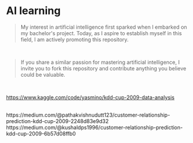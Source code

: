 # AI learning

> My interest in artificial intelligence first sparked when I embarked on my bachelor's project. Today, as I aspire to establish myself in this field, I am actively promoting this repository.

<br>

>  If you share a similar passion for mastering artificial intelligence, I invite you to fork this repository and contribute anything you believe could be valuable.




<br>

https://www.kaggle.com/code/yasmino/kdd-cup-2009-data-analysis

<br>
https://medium.com/@pathakvishnudutt123/customer-relationship-prediction-kdd-cup-2009-2248d83e9d32

<br>
https://medium.com/@kushaldps1996/customer-relationship-prediction-kdd-cup-2009-6b57d08ffb0
